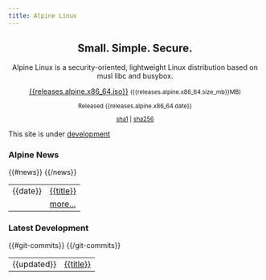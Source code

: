 ```yaml
---
title: Alpine Linux
---
```


<div class="widebar">
 <div class="block-left">
  <center>
   <h2>Small. Simple. Secure.</h2>
   <p>
    Alpine Linux is a security-oriented, lightweight Linux distribution
    based on musl libc and busybox.
   </p>
  </center>
 </div>
 <div class="block-right">
  <center>
   <span class="icon-download" style="font-size:400%; color:green;"></span>
   <p>
    <a href="{{releases.alpline.x86_64.iso}}">{{releases.alpine.x86_64.iso}}</a>
    <small>({{releases.alpine.x86_64.size_mb}}MB)</small>
   </p>
   <small>
    <p>Released {{releases.alpine.x86_64.date}}</p>
    <p>
     <a title="{{releases.alpine.x86_64sha1}}"
	href="{{releases.alpine.x86_64.iso}}.sha1">sha1</a>
     |
     <a title="{{releases.alpine.x86_64.sha256}}"
	href="{{releases.alpine.x86_64.iso}}.sha256">sha256</a>
    </p>
   </small>
  </center>
 </div>
 <p></p>
</div>

This site is under [development](http://git.alpinelinux.org/cgit/ncopa/mksite-alpine)

<div>
 <div class="block-left">
  <h3><span class="icon-rss-square"></span> Alpine News</h3>
  <table>
   {{#news}}
   <tr><td>{{date}}</td><td><a href="posts/{{html}}">{{title}}</a></td></tr>
   {{/news}}
   <tr><td>&nbsp;</td><td><a href="posts/">more...</a></td><tr>
  </table>
 </div>
 <div class="block-right">
  <h3><span class="icon-archive"></span> Latest Development</h3>
  <table>
   {{#git-commits}}
   <tr>
    <td><time datetime="{{updated}}">{{updated}}</time></td>
    <td><a href="{{{link}}}">{{title}}</a></td>
   </tr>
   {{/git-commits}}
 </table>
 </div>
</div>

